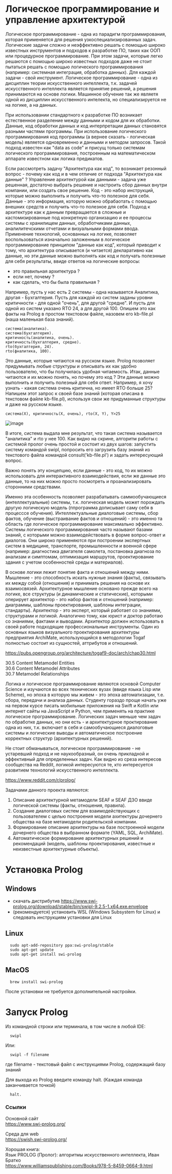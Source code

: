 # Логическое программирование и управление архитектурой

Логическое программирование - одна из парадигм программирования, которая применяется для решения узкоспециализированных задач. Логические задачи сложно и неэффективно решать с помощью широко известных инструментов и подходов к разработке ПО, таких как ООП или процедурное программирование. При этом задачи, которые легко решаются с помощью широко известных подходов даже не стоит пытаться решать с помощью логического программирования (например: системная интеграция, обработка данных). Для каждой задачи - свой инструмент. Логическое программирование - одна из дисциплин теории искусственного интеллекта, т.к. задачей искусственного интеллекта является принятие решений, а решения принимаются на основе логики. Машинное обучение так же являетя одной из дисциплин искусственного интелекта, но специализируется не на логике, а на данных. 

При использовании стандартного к разработке ПО возникает естественное разделение между данными и кодом для их обработки. Данные, код обработки данных и код интерпретации данных становятся разными частями программы. При использование логического программирования код программы (а вернее сказать - логическая модель) является одновременно и данными и методом запросов. Такой подход известен как "data as code" и присущ только системам логического программирования, построенным на математическом аппарате известном как логика предикатов.

Если рассмотреть задачу "Архитектура как код", то возникает резонный вопрос - почему как код и в чем отличие от подхода "Архитектура как данные" ? Управление архитектурой как данными - задача уже решенная, достаточо выбрать решение и настроить сбор данных внутри компании, или создать свое решение. Код - это набор инструкций, которые можно выполнить и получить что-то полезное для себя. Данные - это информация, которую можно обрабаотать с помощью внешних средств и получить что-то полезное для себя. Подход к архитектуре как к данным превращается в сложные и кастомизированные под конкретную организацию и ее процессы системы с хранилищем данных, обработчиками данных, аналилитечскими отчетами и визуальными формами ввода. Применение технологий, основанных на логике, позволяет воспользоваться  изначально заложенным в логическое программирование принципом "данные как код", который приводит к тому, что архитектура описывается (и читается) декларативно как данные, но эти данные можно выполнять как код и получать полезнные для себя результаты, ввиде ответов на логические вопросы:

  - это правильная архитектура ?
  - если нет, почему ?
  - как сделать, что бы была правильная ?

Например, пусть у нас есть 2 системы - одна называется Аналитика, другая - Бухгалтерия. Пусть для каждой из систем заданы уровни критичности - для одной "очень", для другой "средне". И пусть для одной из систем указано RTO 24, а для другой 100. Опишем это как факты на  Prolog  в простом текстовом файле, назовем его kb-file.pl (наша маленькая база знаний).

```
система(аналитика).
система(бухгалтерия).
критичность(аналитика, очень).
критичность(бухгалтерия, средне).
rto(бухгалтерия, 24).
rto(фналитика, 100).
```

Это данные, которые читаются на русском языке. Prolog позволяет придумывать любые структуры и описывать их как удобно пользователю, что бы получилась удобная читаемость. Итак, данные читаются и их можно понять, но почему это код ? Эти данные можно выполнить и получить полезный для себя ответ. Например, я хочу узнать - какая система очень критична, но имеет RTO больше 25? Напишем этот запрос к своей базе знаний (которая описана в текстовом файле kb-file.pl), используя свои же придуманные структуры и даже на русском языке.

```
система(X), критичность(X, очень), rto(X, Y), Y>25 
```

![image](https://github.com/xantia88/logic/assets/52062122/44cf23ea-0b96-44b4-b889-d73f3fe6a73e)

В итоге, система выдала мне результат, что такая система называется "аналитика" и rto у нее 100. Как видно на скрине, алгоритм работы с системой пролог очень простой и состоит из двух шагов: запустить систему командой swipl, попросить его загрузить базу знаний из текстового файла командой consult('kb-file.pl') и задать интересующий вопрос.

Важно понять эту концепцию, если данные - это код, то их можно использовать для интерактивного взаимодействия, если же данные это данные, то на них можно просто посмотреть и проанализировать сторонними средствами.

Именно эта особенность позволяет разрабатывать саммообучающиеся (интеллектуальные) системы, т.к. логическая модель может порождать другую логическую модель (ппрограмма дописывает саму себя в процесссе обучения). Интеллектуальные диалоговые системы, сбор фактов, обучение (выстраивание фактов и отношений) - это именно та область где логическое программирование максимально эффективно. Системы логического программирования часто называют базами знаний, с которыми можно взаимодействовать в форме вопрос-ответ и диалогов. Они широко применяются при построении экспертных систем в медицине, транспорте, промышленности и военной сфере (например: диагностика двигателя самолета, постановка диагноза по анализам и симптомам, оптимизация маршрутов, проектирование здания с учетом особенностей среды и материалов).

В основе логики лежит понятие факта и отношений между ними. Мышление - это способность искать нужные знания (факты), связывать их между собой (отношения) и принимать решения на основе их взаимосвязей. Архитектурное мышление основано прежде всего на логике, все структуры (и динамические и статические), которыми оперирует архитектор - это набор фактов и отношений (например: диаграммы, шаблоны проектирования, шаблоны интеграции, стандарты). Архитектор - это эксперт, который работает со знаниями, структурами и логикой. Аналогично тому, как юрист и доктор работаю со знаниями, фактами и выводами. Архитектор должен использовать в своей работе подходящие профессиональные инструменты. Один из основных языков визуального проектирования архитектуры предприятия ArchiMate, использующийся в методологии Togaf полностью состоит из сущностей, аттрибутов и отношений.

https://pubs.opengroup.org/architecture/togaf9-doc/arch/chap30.html  

30.5 Content Metamodel Entities  
30.6 Content Metamodel Attributes  
30.7 Metamodel Relationships  

Логика и логическое программирование являются основой Computer Science и изучаются во всех технических вузах (ввиде языка Lisp или Scheme), но эпоха в которую мы живем - это эпоха автоматизации, т.е. сбора, передачи и анализа данных. Студенту гораздо проще начать уже на первом курсе писать мобильные приложения на Swift и Kotlin или интернет сайты на JavaScript и Python, чем применять на практике логическое программирование. Логических задач меньше чем задач по обработке данных, но они есть - и архитектурное проктирование одна из них, т.к. включает в себя и самообучающиеся диалоговые системы и логические выводы и автоматическое построение корректных структур (архитектурных решений). 

Не стоит обманываться, логическое программирование - не устаревший подход и не наукообразный, он очень прикладной и эффективный для определенных задач. Как видно из среза интересов сообщества на Reddit, логикой интересуются те, кто интересуется развитием технологий искусственного интеллекта. 

https://www.reddit.com/r/prolog/

Задачами данного проекта являются:

1. Описание архитектурной метамодели SEAF и SEAF ДЗО ввиде логической системы (факты, отношения, правила).
2. Создание диалоговых систем для взаимодействующих с пользователем с целью построения модели ахитектуры дочернего общества на базе метамодели родительской компании.
3. Формирование описание архитектуры на базе построенной модели дочернего общества в выбранном формате (YAML, SQL, ArchiMate).
4. Автоматическое формирование архитектурных решений и рекомендаций (модель, шаблоны проектирования, известные и неизвестные архитектурные объекты).

# Установка Prolog

## Windows
  - скачать дистрибутив https://www.swi-prolog.org/download/stable/bin/swipl-9.2.5-1.x64.exe.envelope
  - (рекомендуется) установить WSL (Windows Subsystem for Linux) и следовать инструкциям установки для Linux

## Linux
```
  sudo apt-add-repository ppa:swi-prolog/stable
  sudo apt-get update
  sudo apt-get install swi-prolog
```
## MacOS
```
  brew install swi-prolog
```
После установки не требуется дополнительной настройки. 

# Запуск Prolog

Из командной строки или терминала, в том числе в любой IDE:  
```
  swipl
```
Или:
```
  swipl -f filename
```
где filename - текстовый файл с инструкциями Prolog, содержащий базу знаний

Для выхода из Prolog введите команду halt. (Каждая команда заканчивается точкой) 
```
  halt.
```

### Ссылки 
  
  Основной сайт  
  https://www.swi-prolog.org/

  Среда для web  
  https://swish.swi-prolog.org/

  Хорошая книга:  
  Язык PROLOG (Пролог): алгоритмы искусственного интеллекта, Иван Братко  
  https://www.williamspublishing.com/Books/978-5-8459-0664-9.html
  
  
  
